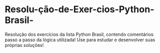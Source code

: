 # Resolu-ção-de-Exer-cios-Python-Brasil-
Resolução dos exercícios da lista Python Brasil, contendo comentários passo a passo da lógica utilizada! Use para estudar e desenvolver suas próprias soluções!
